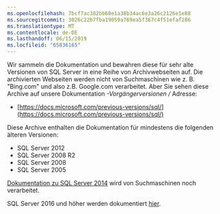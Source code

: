 ```yaml
---
ms.openlocfilehash: 7bcf7ac382bb60e1a38b34ac6e3a26c2126e1e88
ms.sourcegitcommit: 3026c22b7fba19059a769ea5f367c4f51efaf286
ms.translationtype: MT
ms.contentlocale: de-DE
ms.lasthandoff: 06/15/2019
ms.locfileid: "65836165"
---
```


Wir sammeln die Dokumentation und bewahren diese für sehr alte Versionen von SQL Server in eine Reihe von Archivwebseiten auf. Die archivierten Webseiten werden nicht von Suchmaschinen wie z. B. "Bing.com" und also z.B. Google.com verarbeitet. Aber Sie sehen diese Archive auf unsere Dokumentation _-Vorgängerversionen /_ Adresse:

- [https://docs.microsoft.com/previous-versions/sql/](https://docs.microsoft.com/previous-versions/sql/)

Diese Archive enthalten die Dokumentation für mindestens die folgenden älteren Versionen:

- SQL Server 2012
- SQL Server 2008 R2
- SQL Server 2008
- SQL Server 2005

[Dokumentation zu SQL Server 2014](https://docs.microsoft.com/sql/2014-toc/index?view=sql-server-2014) wird von Suchmaschinen noch verarbeitet.

SQL Server 2016 und höher werden dokumentiert [hier](https://docs.microsoft.com/sql/sql-server/index).
